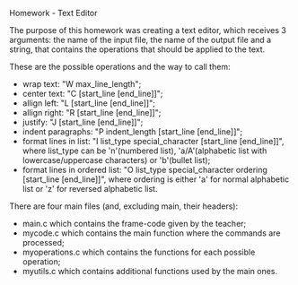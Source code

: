 Homework - Text Editor

The purpose of this homework was creating a text editor, which receives 3 arguments: the name of the input file, the name of the output file and a string, that contains the operations that should be applied to the text.

These are the possible operations and the way to call them:
- wrap text: "W max_line_length";
- center text: "C [start_line [end_line]]";
- allign left: "L [start_line [end_line]]";
- allign right: "R [start_line [end_line]]";
- justify: "J [start_line [end_line]]";
- indent paragraphs: "P indent_length [start_line [end_line]]";
- format lines in list: "I list_type special_character [start_line [end_line]]", where list_type can be 'n'(numbered list), 'a/A'(alphabetic list with lowercase/uppercase characters) or 'b'(bullet list);
- format lines in ordered list: "O list_type special_character ordering [start_line [end_line]]", where ordering is either 'a' for normal alphabetic list or 'z' for reversed alphabetic list.

There are four main files (and, excluding main, their headers):
- main.c which contains the frame-code given by the teacher;
- mycode.c which contains the main function where the commands are processed;
- myoperations.c which contains the functions for each possible operation;
- myutils.c which contains additional functions used by the main ones.
